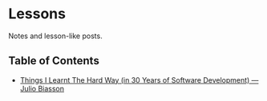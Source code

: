 # Lessons

Notes and lesson-like posts.

## Table of Contents

- [Things I Learnt The Hard Way (in 30 Years of Software Development) — Julio Biasson](Julio-Biasson-2019-06-10-Things%20I%20Learnt%20The%20Hard%20Way.md)

